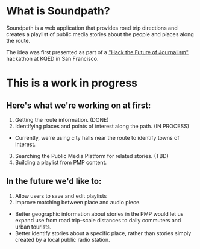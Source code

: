 # What is Soundpath?
Soundpath is a web application that provides road trip directions and creates a playlist of public media stories about the people and places along the route.    

The idea was first presented as part of a ["Hack the Future of Journalism"](http://www.rjionline.org/hackathon2014/soundpath-final-presentation) hackathon at KQED in San Francisco.


# This is a work in progress

## Here's what we're working on at first:

1. Getting the route information. (DONE) 
2. Identifying places and points of interest along the path. (IN PROCESS)
* Currently, we're using city halls near the route to identify towns of interest. 
3. Searching the Public Media Platform for related stories. (TBD)
4. Building a playlist from PMP content. 

## In the future we'd like to:
1. Allow users to save and edit playlists
2. Improve matching between place and audio piece.
* Better geographic information about stories in the PMP would let us expand use from road trip–scale distances to daily commuters and urban tourists. 
* Better identify stories about a specific place, rather than stories simply created by a local public radio station. 

